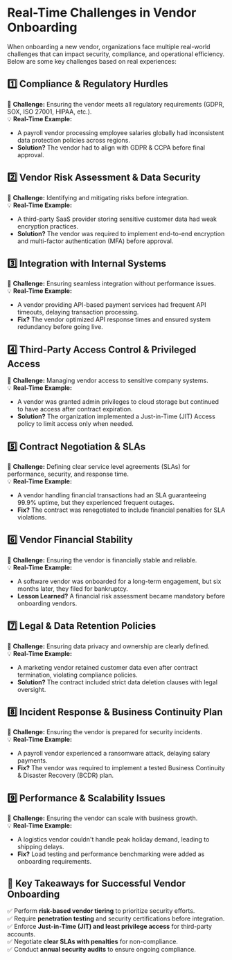 # Real-Time Challenges in Vendor Onboarding

When onboarding a new vendor, organizations face multiple real-world challenges that can impact security, compliance, and operational efficiency. Below are some key challenges based on real experiences:

## 1️⃣ Compliance & Regulatory Hurdles
📌 **Challenge:** Ensuring the vendor meets all regulatory requirements (GDPR, SOX, ISO 27001, HIPAA, etc.).  
💡 **Real-Time Example:**  
- A payroll vendor processing employee salaries globally had inconsistent data protection policies across regions.
- **Solution?** The vendor had to align with GDPR & CCPA before final approval.

## 2️⃣ Vendor Risk Assessment & Data Security
📌 **Challenge:** Identifying and mitigating risks before integration.  
💡 **Real-Time Example:**  
- A third-party SaaS provider storing sensitive customer data had weak encryption practices.
- **Solution?** The vendor was required to implement end-to-end encryption and multi-factor authentication (MFA) before approval.

## 3️⃣ Integration with Internal Systems
📌 **Challenge:** Ensuring seamless integration without performance issues.  
💡 **Real-Time Example:**  
- A vendor providing API-based payment services had frequent API timeouts, delaying transaction processing.
- **Fix?** The vendor optimized API response times and ensured system redundancy before going live.

## 4️⃣ Third-Party Access Control & Privileged Access
📌 **Challenge:** Managing vendor access to sensitive company systems.  
💡 **Real-Time Example:**  
- A vendor was granted admin privileges to cloud storage but continued to have access after contract expiration.
- **Solution?** The organization implemented a Just-in-Time (JIT) Access policy to limit access only when needed.

## 5️⃣ Contract Negotiation & SLAs
📌 **Challenge:** Defining clear service level agreements (SLAs) for performance, security, and response time.  
💡 **Real-Time Example:**  
- A vendor handling financial transactions had an SLA guaranteeing 99.9% uptime, but they experienced frequent outages.
- **Fix?** The contract was renegotiated to include financial penalties for SLA violations.

## 6️⃣ Vendor Financial Stability
📌 **Challenge:** Ensuring the vendor is financially stable and reliable.  
💡 **Real-Time Example:**  
- A software vendor was onboarded for a long-term engagement, but six months later, they filed for bankruptcy.
- **Lesson Learned?** A financial risk assessment became mandatory before onboarding vendors.

## 7️⃣ Legal & Data Retention Policies
📌 **Challenge:** Ensuring data privacy and ownership are clearly defined.  
💡 **Real-Time Example:**  
- A marketing vendor retained customer data even after contract termination, violating compliance policies.
- **Solution?** The contract included strict data deletion clauses with legal oversight.

## 8️⃣ Incident Response & Business Continuity Plan
📌 **Challenge:** Ensuring the vendor is prepared for security incidents.  
💡 **Real-Time Example:**  
- A payroll vendor experienced a ransomware attack, delaying salary payments.
- **Fix?** The vendor was required to implement a tested Business Continuity & Disaster Recovery (BCDR) plan.

## 9️⃣ Performance & Scalability Issues
📌 **Challenge:** Ensuring the vendor can scale with business growth.  
💡 **Real-Time Example:**  
- A logistics vendor couldn't handle peak holiday demand, leading to shipping delays.
- **Fix?** Load testing and performance benchmarking were added as onboarding requirements.

## 🔑 Key Takeaways for Successful Vendor Onboarding
✅ Perform **risk-based vendor tiering** to prioritize security efforts.  
✅ Require **penetration testing** and security certifications before integration.  
✅ Enforce **Just-in-Time (JIT) and least privilege access** for third-party accounts.  
✅ Negotiate **clear SLAs with penalties** for non-compliance.  
✅ Conduct **annual security audits** to ensure ongoing compliance.  
